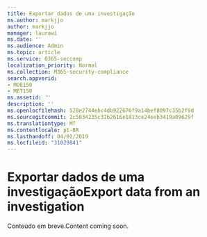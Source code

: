 ```yaml
---
title: Exportar dados de uma investigação
ms.author: markjjo
author: markjjo
manager: laurawi
ms.date: ''
ms.audience: Admin
ms.topic: article
ms.service: O365-seccomp
localization_priority: Normal
ms.collection: M365-security-compliance
search.appverid:
- MOE150
- MET150
ms.assetid: ''
description: ''
ms.openlocfilehash: 528e2744ebc4db922676f9a14bef8097c35b2f9d
ms.sourcegitcommit: 2c5834235c32b2616e1813ce24eeb3419a09629f
ms.translationtype: MT
ms.contentlocale: pt-BR
ms.lasthandoff: 04/02/2019
ms.locfileid: "31029841"
---
```

# <a name="export-data-from-an-investigation"></a><span data-ttu-id="1a90f-102">Exportar dados de uma investigação</span><span class="sxs-lookup"><span data-stu-id="1a90f-102">Export data from an investigation</span></span>

<span data-ttu-id="1a90f-103">Conteúdo em breve.</span><span class="sxs-lookup"><span data-stu-id="1a90f-103">Content coming soon.</span></span>